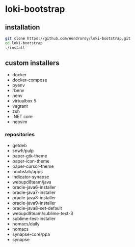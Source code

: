 # loki-bootstrap

## installation
```bash
git clone https://github.com/eendroroy/loki-bootstrap.git
cd loki-bootstrap
./install
```

## custom installers
 - docker
 - docker-compose
 - pyenv
 - rbenv
 - nenv
 - virtualbox 5
 - vagrant
 - zsh
 - .NET core
 - neovim

### repositories
 - getdeb
 - snwh/pulp
  - paper-gtk-theme
  - paper-icon-theme
  - paper-cursor-theme
 - noobslab/apps
  - indicator-synapse
 - webupd8team/java
  - oracle-java6-installer
  - oracle-java7-installer
  - oracle-java8-installer
  - oracle-java9-installer
  - oracle-java8-set-default
 - webupd8team/sublime-text-3
  - sublime-test-installer
 - nomacs/daily
  - nomacs
 - synapse-core/ppa
  - synapse
